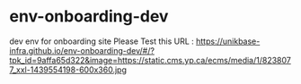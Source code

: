 # env-onboarding-dev
dev env for onboarding site
Please Test this URL : https://unikbase-infra.github.io/env-onboarding-dev/#/?tpk_id=9affa65d322&image=https://static.cms.yp.ca/ecms/media/1/8238077_xxl-1439554198-600x360.jpg
